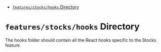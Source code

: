 <!-- START doctoc generated TOC please keep comment here to allow auto update -->
<!-- DON'T EDIT THIS SECTION, INSTEAD RE-RUN doctoc TO UPDATE -->

- [`features/stocks/hooks` Directory](#featuresstockshooks-directory)

<!-- END doctoc generated TOC please keep comment here to allow auto update -->

# `features/stocks/hooks` Directory

The hooks folder should contain all the React hooks specific to the Stocks feature.
